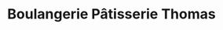 ---
title: "Boulangerie Pâtisserie Thomas"
url: /le-chateau-doleron/boulangerie-patisserie-thomas/
shop: boulangerie
---